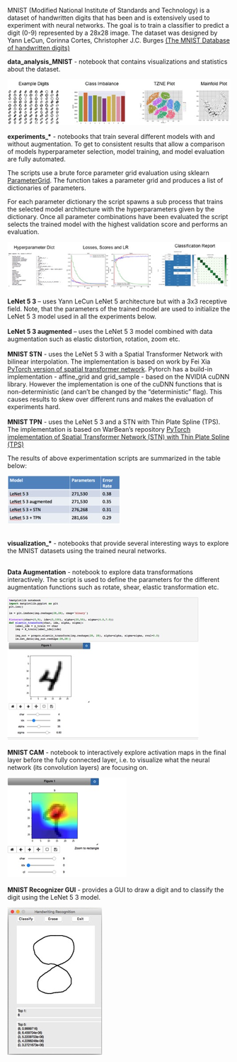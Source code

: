 MNIST (Modified National Institute of Standards and Technology) is a dataset of handwritten digits that has been and is extensively used to experiment with neural networks. The goal is to train a classifier to predict a digit (0-9) represented by a 28x28 image. The dataset was designed by Yann LeCun, Corinna Cortes, Christopher J.C. Burges <a href=http://yann.lecun.com/exdb/mnist/> (The MNIST Database of handwritten digits)</a>

<b>data_analysis_MNIST</b> - notebook that contains visualizations and statistics about the dataset.

![Alt text](images/dataanalysis.jpg?raw=true "")
<br/>

<b>experiments_*</b> - notebooks that train several different models with and without augmentation. To get to consistent results that allow a comparison of models hyperparameter selection, model training, and model evaluation are fully automated. 

The scripts use a brute force parameter grid evaluation using sklearn <a href=http://scikit-learn.org/stable/modules/generated/sklearn.model_selection.ParameterGrid.html>ParameterGrid</a>. The function takes a parameter grid and produces a list of dictionaries of parameters.

For each parameter dictionary the script spawns a sub process that trains the selected model architecture with the hyperparameters given by the dictionary. Once all parameter combinations have been evaluated the script selects the trained model with the highest validation score and performs an evaluation.

![Alt text](images/parametereval.jpg?raw=true "")
<br/>

<b>LeNet 5 3</b> – uses Yann LeCun LeNet 5 architecture but with a 3x3 receptive field. Note, that the parameters of the trained model are used to initialize the LeNet 5 3 model used in all the experiments below. 
<br/><br/>
<b>LeNet 5 3 augmented</b> – uses the LeNet 5 3 model combined with data augmentation such as elastic distortion, rotation, zoom etc.
<br/><br/>
<b>MNIST STN</b> - uses the LeNet 5 3 with a Spatial Transformer Network with bilinear interpolation. The implementation is based on work by Fei Xia <a href="https://github.com/fxia22/stn.pytorch"> PyTorch version of spatial transformer network</a>. Pytorch has a build-in implementation - affine_grid and grid_sample -  based on the NVIDIA cuDNN library. However the implementation is one of the cuDNN functions that is non-deterministic (and can’t be changed by the “deterministic” flag). This causes results to skew over different runs and makes the evaluation of experiments hard.
<br/><br/>
<b>MNIST TPN</b> - uses the LeNet 5 3 and a STN with Thin Plate Spline (TPS). The implementation is based on WarBean’s repository <a href=https://github.com/WarBean/tps_stn_pytorch> PyTorch implementation of Spatial Transformer Network (STN) with Thin Plate Spline (TPS)</a>

The results of above experimentation scripts are summarized in the table below:
<br/>

![Alt text](images/results.jpg?raw=true "")

<br/>
<b>visualization_*</b> - notebooks that provide several interesting ways to explore the MNIST datasets using the trained neural networks.
<br/><br/>

<b>Data Augmentation</b> - notebook to explore data transformations interactively. The script is used to define the parameters for the different augmentation functions such as rotate, shear, elastic transformation etc.
<br/>

![Alt text](images/transforms.jpg?raw=true "")
<br/><br/>
<b>MNIST CAM</b> - notebook to interactively explore activation maps in the final layer before the fully connected layer, i.e. to visualize what the neural network (its convolution layers) are focusing on.
<br/>

![Alt text](images/cam.jpg?raw=true "")
<br/><br/>
<b> MNIST Recognizer GUI</b> - provides a GUI to draw a digit and to classify the digit using the LeNet 5 3 model.
<br/>

![Alt text](images/recognizer.jpg?raw=true "")

